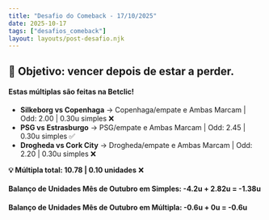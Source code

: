 ```yaml
---
title: "Desafio do Comeback - 17/10/2025"
date: 2025-10-17
tags: ["desafios_comeback"]
layout: layouts/post-desafio.njk
---
```


## 🎯 Objetivo: vencer depois de estar a perder.

#### Estas múltiplas são feitas na Betclic!

- **Silkeborg vs Copenhaga** → Copenhaga/empate e Ambas Marcam | Odd: 2.00 | 0.30u simples ❌
- **PSG vs Estrasburgo** → PSG/empate e Ambas Marcam | Odd: 2.45 | 0.30u simples ✅
- **Drogheda vs Cork City** → Drogheda/empate e Ambas Marcam | Odd: 2.20 | 0.30u simples ❌

**💡 Múltipla total: 10.78 | 0.10 unidades** ❌


#### Balanço de Unidades Mês de Outubro em Simples: -4.2u + 2.82u = -1.38u
#### Balanço de Unidades Mês de Outubro em Múltipla: -0.6u + 0u = -0.6u